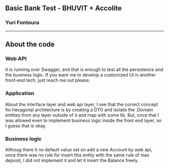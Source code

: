 ## Basic Bank Test - BHUVIT + Accolite
### Yuri Fontoura
---
## About the code
### Web API
It is running over Swagger, and that is enough to test all the persistence and the business logic.
If you want me to develop a customized UI in another front-end tech, just reach me out please.

### Application
About the interface layer and web api layer, I see that the correct concept for hexagonal architecture is by creating a DTO and isolate the
.Domain entities from any layer outside of it and map with some lib.
But, once that I was allowed even to implement business logic inside the front end layer, so I guess that is okay.

### Business logic
Althoug there it no default value set on add a new Account by web api, once there was no rule for insert this entity
with the same rule of max deposit, I did not implement it and let it insert the Balance freely.
